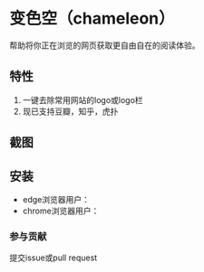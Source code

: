# 变色空（chameleon）
帮助将你正在浏览的网页获取更自由自在的阅读体验。

## 特性
1. 一键去除常用网站的logo或logo栏
2. 现已支持豆瓣，知乎，虎扑

## 截图

## 安装
- edge浏览器用户：
- chrome浏览器用户：

### 参与贡献
提交issue或pull request
